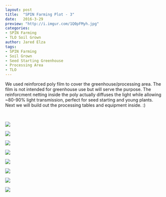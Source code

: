 ```yaml
---
layout: post
title:  "SPIN Farming Plot - 3"
date:   2016-3-29
preview: "http://i.imgur.com/1Q0pFMyh.jpg"
categories:
- SPIN Farming
- TLO Soil Grown
author: Jared Elza
tags: 
- SPIN Farming
- Soil Grown
- Seed Starting Greenhouse
- Processing Area
- TLO
---
```

We used reinforced poly film to cover the greenhouse/processing area. The film is not intended for greenhouse use but will serve the purpose. The reinforcment netting inside the poly actually diffuses the light while allowing ~80-90% light transmission, perfect for seed starting and young plants. Next we will build out the processing tables and equipment inside. :)

<br>

[![](http://i.imgur.com/25PnzzFh.jpg)](http://i.imgur.com/25PnzzF.jpg)

[![](http://i.imgur.com/UV8epsEh.jpg)](http://i.imgur.com/UV8epsE.jpg)

[![](http://i.imgur.com/ibrRsByh.jpg)](http://i.imgur.com/ibrRsBy.jpg)

[![](http://i.imgur.com/Zivrwffh.jpg)](http://i.imgur.com/Zivrwff.jpg)

[![](http://i.imgur.com/YTYWzSih.jpg)](http://i.imgur.com/YTYWzSi.jpg)

[![](http://i.imgur.com/qzPhcxTh.jpg)](http://i.imgur.com/qzPhcxT.jpg)

[![](http://i.imgur.com/gbkoULPh.jpg)](http://i.imgur.com/gbkoULP.jpg)

[![](http://i.imgur.com/1Q0pFMyh.jpg)](http://i.imgur.com/1Q0pFMy.jpg)